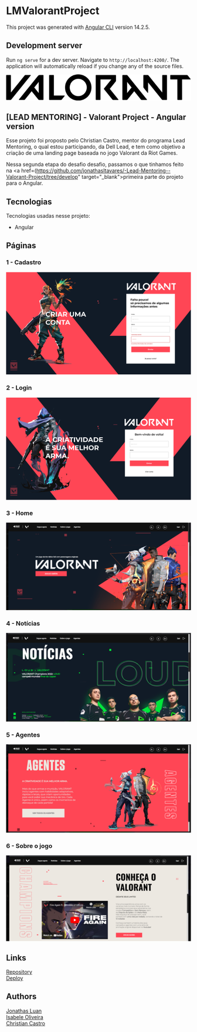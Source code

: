 # LMValorantProject

This project was generated with [Angular CLI](https://github.com/angular/angular-cli) version 14.2.5.

## Development server

Run `ng serve` for a dev server. Navigate to `http://localhost:4200/`. The application will automatically reload if you change any of the source files.

![Logo of the project](/src/assets/README/valorantLogo.png)


## [LEAD MENTORING] - Valorant Project - Angular version
Esse projeto foi proposto pelo Christian Castro, mentor do programa Lead Mentoring, o qual estou participando, da Dell Lead, e tem como objetivo a criação de uma landing page baseada no jogo Valorant da Riot Games.  
  
  
Nessa segunda etapa do desafio desafio, passamos o que tinhamos feito na <a href=(https://github.com/jonathasltavares/-Lead-Mentoring--Valorant-Project/tree/develop" target="_blank">primeira parte do projeto</a>  para o Angular.


## Tecnologias 

Tecnologias usadas nesse projeto:

* Angular 

## Páginas  

### 1 - Cadastro

![Homepage image](/src/assets/README/cadastro.png)

### 2 - Login

![Homepage image](/src/assets/README/login.png)

### 3 - Home

![Homepage image](/src/assets/README/home.png)


### 4 - Notícias

![Login](/src/assets/README/noticias.png)


### 5 - Agentes

![Sign up](/src/assets/README/agentes.png)


### 6 - Sobre o jogo

![Dashboard](/src/assets/README/sobre.png)


## Links

  <a href="https://github.com/jonathasltavares/LeadMentoring-ValorantProject-AngularVersion" target="_blank" rel="noopener noreferrer">Repository</a><br>
  <a href="https://leadmentoringvalorantproject.vercel.app" target="_blank" rel="noopener noreferrer">Deploy</a>
  

## Authors

  <a href="https://github.com/jonathasltavares" target="_blank" rel="noopener noreferrer">Jonathas Luan</a>  
  <a href="https://github.com/IsabeleOliveira" target="_blank" rel="noopener noreferrer">Isabele Oliveira</a>  
  <a href="https://github.com/CCastro01" target="_blank" rel="noopener noreferrer">Christian Castro</a>  
